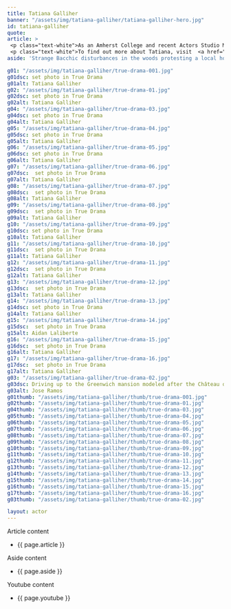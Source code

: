 ```yaml
---
title: Tatiana Galliher
banner: "/assets/img/tatiana-galliher/tatiana-galliher-hero.jpg"
id: tatiana-galliher
quote: 
article: >
 <p class="text-white">As an Amherst College and recent Actors Studio MFA graduate, Tatiana was a natural choice to take on the role of rooky Officer Walsh. Asked about the film, Tatiana explains, “I had just finished spending semesters of grad school studying Greek dramatic history and was very fresh with my sense of theatre and performance as being very community-driven and educational as much as it was entertaining. A lot of early drama is a highly emotional experience for both the performer and the audience; one of the reasons they never committed acts of violence on stage was the painful visceral effect it could have on the audience... When I had the chance to read the screenplay, I found it bore many similarities to theatre and appreciated the effort that went into the writing of such a story. I was certainly attached to the journey of Ailish, struggling to fill the shoes of a traditionally male career and living up to the personal expectations of her own role models without losing the sensitive qualities that make her a better human being. I'm very interested in projects that challenge an individual to find the balance of their own masculine and feminine qualities, as every human has and needs both, no matter what gender or sex you are. I think this film has a lot of play with those elements and explores how unhealthy we become without balance."</p>
 <p class="text-white">To find out more about Tatiana, visit  <a href="https://www.titaniagalliher.com/" target="_blank" class="underline mail-link">www.titaniagalliher.com</a></p>
aside: 'Strange Bacchic disturbances in the woods protesting a local horror movie prompt a police investigation. A shadowy figure emerges.  Calling himself the God of Drama, he believes that he can achieve the seemingly impossible goal of returning drama to its original purpose – of preparing citizens for leadership in democracy. As the horror movie spirals out of control, and the Bacchae are consumed in violence - can officer Ailish Walsh discern the truth before a gruesome Greek drama unfolds? <br><br> Director James Thomas creates a Greek tragedy for our time. A horror story that looks at the original role of drama – as the companion invention of democracy – to shed light on how modern media is still working in our lives, in hidden ways, to rip us apart. True Drama is an alarm – a rare moment of clarity – a terrifying jolt - and an invitation to enjoy the true transcendental power of drama to help us envision a better Democracy. '

g01: "/assets/img/tatiana-galliher/true-drama-001.jpg"
g01dsc: set photo in True Drama
g01alt: Tatiana Galliher 
g02: "/assets/img/tatiana-galliher/true-drama-01.jpg"
g02dsc: set photo in True Drama  
g02alt: Tatiana Galliher
g04: "/assets/img/tatiana-galliher/true-drama-03.jpg"
g04dsc: set photo in True Drama
g04alt: Tatiana Galliher
g05: "/assets/img/tatiana-galliher/true-drama-04.jpg"
g05dsc: set photo in True Drama 
g05alt: Tatiana Galliher
g06: "/assets/img/tatiana-galliher/true-drama-05.jpg"
g06dsc: set photo in True Drama
g06alt: Tatiana Galliher 
g07: "/assets/img/tatiana-galliher/true-drama-06.jpg"
g07dsc:  set photo in True Drama
g07alt: Tatiana Galliher  
g08: "/assets/img/tatiana-galliher/true-drama-07.jpg"
g08dsc:  set photo in True Drama
g08alt: Tatiana Galliher  
g09: "/assets/img/tatiana-galliher/true-drama-08.jpg"
g09dsc:  set photo in True Drama
g09alt: Tatiana Galliher
g10: "/assets/img/tatiana-galliher/true-drama-09.jpg"
g10dsc: set photo in True Drama 
g10alt: Tatiana Galliher
g11: "/assets/img/tatiana-galliher/true-drama-10.jpg"
g11dsc:  set photo in True Drama
g11alt: Tatiana Galliher  
g12: "/assets/img/tatiana-galliher/true-drama-11.jpg"
g12dsc:  set photo in True Drama 
g12alt: Tatiana Galliher
g13: "/assets/img/tatiana-galliher/true-drama-12.jpg"
g13dsc:  set photo in True Drama 
g13alt: Tatiana Galliher
g14: "/assets/img/tatiana-galliher/true-drama-13.jpg"
g14dsc: set photo in True Drama
g14alt: Tatiana Galliher
g15: "/assets/img/tatiana-galliher/true-drama-14.jpg"
g15dsc:  set photo in True Drama
g15alt: Aidan Laliberte  
g16: "/assets/img/tatiana-galliher/true-drama-15.jpg"
g16dsc:  set photo in True Drama
g16alt: Tatiana Galliher
g17: "/assets/img/tatiana-galliher/true-drama-16.jpg"
g17dsc:  set photo in True Drama 
g17alt: Tatiana Galliher
g03: "/assets/img/tatiana-galliher/true-drama-02.jpg"
g03dsc: Driving up to the Greenwich mansion modeled after the Château de Malmaison in French
g03alt: Jose Ramos
g01thumb: "/assets/img/tatiana-galliher/thumb/true-drama-001.jpg"
g02thumb: "/assets/img/tatiana-galliher/thumb/true-drama-01.jpg"
g04thumb: "/assets/img/tatiana-galliher/thumb/true-drama-03.jpg"
g05thumb: "/assets/img/tatiana-galliher/thumb/true-drama-04.jpg"
g06thumb: "/assets/img/tatiana-galliher/thumb/true-drama-05.jpg"
g07thumb: "/assets/img/tatiana-galliher/thumb/true-drama-06.jpg"
g08thumb: "/assets/img/tatiana-galliher/thumb/true-drama-07.jpg"
g09thumb: "/assets/img/tatiana-galliher/thumb/true-drama-08.jpg"
g10thumb: "/assets/img/tatiana-galliher/thumb/true-drama-09.jpg"
g11thumb: "/assets/img/tatiana-galliher/thumb/true-drama-10.jpg"
g12thumb: "/assets/img/tatiana-galliher/thumb/true-drama-11.jpg"
g13thumb: "/assets/img/tatiana-galliher/thumb/true-drama-12.jpg"
g14thumb: "/assets/img/tatiana-galliher/thumb/true-drama-13.jpg"
g15thumb: "/assets/img/tatiana-galliher/thumb/true-drama-14.jpg"
g16thumb: "/assets/img/tatiana-galliher/thumb/true-drama-15.jpg"
g17thumb: "/assets/img/tatiana-galliher/thumb/true-drama-16.jpg"
g03thumb: "/assets/img/tatiana-galliher/thumb/true-drama-02.jpg"

layout: actor
---
```


Article content
* {{ page.article }}

Aside content
* {{ page.aside }}

Youtube content
* {{ page.youtube }}

